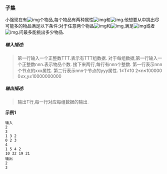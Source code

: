 ### 子集

小强现在有![img](https://www.nowcoder.com/equation?tex=n)个物品,每个物品有两种属性![img](https://www.nowcoder.com/equation?tex=x_i)和![img](https://www.nowcoder.com/equation?tex=y_i).他想要从中挑出尽可能多的物品满足以下条件:对于任意两个物品![img](https://www.nowcoder.com/equation?tex=i)和![img](https://www.nowcoder.com/equation?tex=j),满足![img](https://www.nowcoder.com/equation?tex=x_i%20%3C%20x_j%E4%B8%94y_i%20%3C%20y_j)或者![img](https://www.nowcoder.com/equation?tex=x_i%20%3E%20x_j%20%E4%B8%94%20y_i%20%3E%20y_j).问最多能挑出多少物品.

##### **输入描述:**

> 第一行输入一个正整数TTT.表示有TTT组数据.
> 对于每组数据,第一行输入一个正整数nnn.表示物品个数.
> 接下来两行,每行有nnn个整数.
> 第一行表示nnn个节点的xxx属性.
> 第二行表示nnn个节点的yyy属性.
> 1≤T≤10
> 2≤n≤100000
> 0≤x,y≤10000000000 

##### **输出描述:**

> 输出T行,每一行对应每组数据的输出.

**示例1**

```
输入
2
3
1 3 2
0 2 3
4
1 5 4 2 
10 32 19 21
输出
2
3
```







